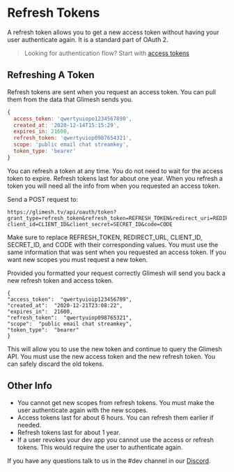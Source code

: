 # Refresh Tokens
  
A refresh token allows you to get a new access token without having your user authenticate again. It is a standard part of OAuth 2.

> Looking for authentication flow? Start with [access tokens](../AccessToken/generalInfo.MD)

 
## Refreshing A Token

Refresh tokens are sent when you request an access token. You can pull them from the data that Glimesh sends you.
```js
{
  access_token: 'qwertyuiopo1234567890',
  created_at: '2020-12-14T15:15:29',
  expires_in: 21600,
  refresh_token: 'qwertyuiop0987654321',
  scope: 'public email chat streamkey',
  token_type: 'bearer'
}
```

You can refresh a token at any time. You do not need to wait for the access token to expire. Refresh tokens last for about one year. When you refresh a token you will need all the info from when you requested an access token.

Send a POST request to:

```
https://glimesh.tv/api/oauth/token?grant_type=refresh_token&refresh_token=REFRESH_TOKEN&redirect_uri=REDIRECT_URL&
client_id=CLIENT_ID&client_secret=SECRET_ID&code=CODE
```

Make sure to replace REFRESH_TOKEN, REDIRECT_URL, CLIENT_ID, SECRET_ID, and CODE with their corresponding values. You must use the same information that was sent when you requested an access token. If you want new scopes you must request a new token. 

Provided you formatted your request correctly Glimesh will send you back a new refresh token and access token.
```JS
{
"access_token":  "qwertyuioip123456789",
"created_at":  "2020-12-21T23:08:22",
"expires_in":  21600,
"refresh_token":  "qwertyuiop098765321",
"scope":  "public email chat streamkey",
"token_type":  "bearer"
}
```

This will allow you to use the new token and continue to query the Glimesh API. You must use the new access token and the new refresh token. You can safely discard the old tokens.

## Other Info

 - You cannot get new scopes from refresh tokens. You must make the user authenticate again with the new scopes.
 - Access tokens last for about 6 hours. You can refresh them earlier if needed.
 - Refresh tokens last for about 1 year. 
 - If a user revokes your dev app you cannot use the access or refresh tokens. This would require the user to authenticate again. 

If you have any questions talk to us in the #dev channel in our [Discord](https://discord.gg/Glimesh).